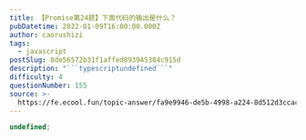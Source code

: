 ```yaml
---
title: 【Promise第24题】下面代码的输出是什么？
pubDatetime: 2022-01-09T16:00:00.000Z
author: caorushizi
tags:
  - javascript
postSlug: 8de56572b31f1affed893945384c915d
description: "```typescriptundefined```"
difficulty: 4
questionNumber: 155
source: >-
  https://fe.ecool.fun/topic-answer/fa9e9946-de5b-4998-a224-8d512d3ccac2?orderBy=updateTime&order=desc&tagId=10
---
```


```typescript
undefined;
```
